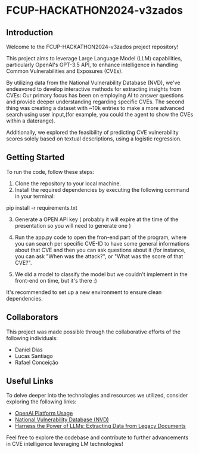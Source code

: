 # FCUP-HACKATHON2024-v3zados

## Introduction

Welcome to the FCUP-HACKATHON2024-v3zados project repository!

This project aims to leverage Large Language Model (LLM) capabilities, particularly OpenAI's GPT-3.5 API, to enhance intelligence in handling Common Vulnerabilities and Exposures (CVEs).

By utilizing data from the National Vulnerability Database (NVD), we've endeavored to develop interactive methods for extracting insights from CVEs:
Our primary focus has been on employing AI to answer questions and provide deeper understanding regarding specific CVEs.
The second thing was creating a dataset with ~10k entries to make a more advanced search using user input,(for example, you could the agent to show the CVEs within a daterange).

Additionally, we explored the feasibility of predicting CVE vulnerability scores solely based on textual descriptions, using a logistic regression.

## Getting Started

To run the code, follow these steps:

1. Clone the repository to your local machine.
2. Install the required dependencies by executing the following command in your terminal:

pip install -r requirements.txt

3. Generate a OPEN API key ( probably it will expire at the time of the presentation so you will need to generate one )

3. Run the app.py code to open the fron-end part of the program, where you can search per specific CVE-ID to have some general informations about that CVE and then you can ask questions about it (for instance, you can ask "When was the attack?", or "What was the score of that CVE?".

4. We did a model to classify the model but we couldn't implement in the front-end on time, but it's there :)

It's recommended to set up a new environment to ensure clean dependencies.

## Collaborators

This project was made possible through the collaborative efforts of the following individuals:

- Daniel Dias
- Lucas Santiago
- Rafael Conceição

## Useful Links

To delve deeper into the technologies and resources we utilized, consider exploring the following links:

- [OpenAI Platform Usage](https://platform.openai.com/usage)
- [National Vulnerability Database (NVD)](https://nvdlib.com/en/latest/v2/CVEv2.html#searching-cves)
- [Harness the Power of LLMs: Extracting Data from Legacy Documents](https://medium.com/@brightestlights/harness-the-power-of-your-how-to-extract-data-from-legacy-documents-using-llms-2841f5835359)

Feel free to explore the codebase and contribute to further advancements in CVE intelligence leveraging LM technologies!
